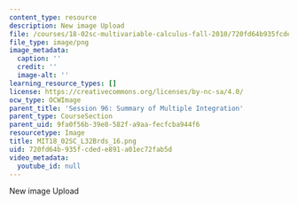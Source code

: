 ```yaml
---
content_type: resource
description: New image Upload
file: /courses/18-02sc-multivariable-calculus-fall-2010/720fd64b935fcdede891a01ec72fab5d_MIT18_02SC_L32Brds_16.png
file_type: image/png
image_metadata:
  caption: ''
  credit: ''
  image-alt: ''
learning_resource_types: []
license: https://creativecommons.org/licenses/by-nc-sa/4.0/
ocw_type: OCWImage
parent_title: 'Session 96: Summary of Multiple Integration'
parent_type: CourseSection
parent_uid: 9fa0f56b-39e8-582f-a9aa-fecfcba944f6
resourcetype: Image
title: MIT18_02SC_L32Brds_16.png
uid: 720fd64b-935f-cded-e891-a01ec72fab5d
video_metadata:
  youtube_id: null
---
```

New image Upload